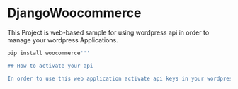 # DjangoWoocommerce

This Project is web-based sample for using wordpress api in order to manage your wordpress Applications.


```bash
pip install woocommerce'''

## How to activate your api

In order to use this web application activate api keys in your wordpress site which is located in your woocomere setting section.
